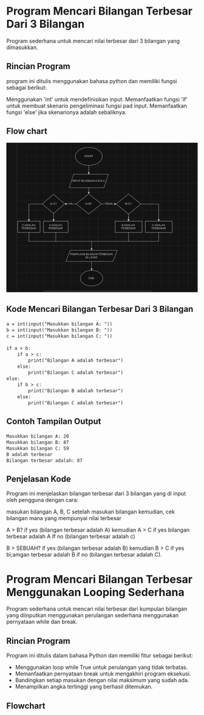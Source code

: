 # Program Mencari Bilangan Terbesar Dari 3 Bilangan
Program sederhana untuk mencari nilai terbesar dari 3 bilangan yang dimasukkan.

## Rincian Program
program ini ditulis menggunakan bahasa python dan memiliki fungsi sebagai berikut:

Menggunakan 'int' untuk mendefinisikan input.
Memanfaatkan fungsi 'if' untuk membuat skenario pengeliminasi fungsi pad input.
Memanfaatkan fungsi 'else' jika skenarionya adalah sebaliknya.

## Flow chart
![FLOWCHART](FLOWCHART_2.PNG)

## Kode Mencari Bilangan Terbesar Dari 3 Bilangan
````
a = int(input("Masukkan bilangan A: "))
b = int(input("Masukkan bilangan B: "))
c = int(input("Masukkan bilangan C: "))

if a > b:
    if a > c:
        print("Bilangan A adalah terbesar")
    else:
        print("Bilangan C adalah terbesar")
else:
    if b > c:
        print("Bilangan B adalah terbesar")
    else:
        print("Bilangan C adalah terbesar")
````

## Contoh Tampilan Output
````
Masukkan bilangan A: 20
Masukkan bilangan B: 87 
Masukkan bilangan C: 59
B adalah terbesar
Bilangan terbesar adalah: 87
````

## Penjelasan Kode
Program ini menjelaskan bilangan terbesar dari 3 bilangan yang di input oleh pengguna dengan cara:

masukan bilangan A, B, C setelah masukan bilangan kemudian, cek bilangan mana yang mempunyai nilai terbesar

A > B? if yes (bilangan terbesar adalah A) kemudian A > C if yes bilangan terbesar adalah A If no (bilangan terbesar adalah c)

B > SEBUAH? if yes (bilangan terbesar adalah B) kemudian B > C if yes bi;amgan terbesar adalah B if no (bilangan terbesar adalah C).



# Program Mencari Bilangan Terbesar Menggunakan Looping Sederhana
Program sederhana untuk mencari nilai terbesar dari kumpulan bilangan yang diinputkan menggunakan perulangan sederhana menggunakan pernyataan while dan break.

## Rincian Program
Program ini ditulis dalam bahasa Python dan memiliki fitur sebagai berikut:

- Menggunakan loop while True untuk perulangan yang tidak terbatas.
- Memanfaatkan pernyataan break untuk mengakhiri program eksekusi.
- Bandingkan setiap masukan dengan nilai maksimum yang sudah ada.
- Menampilkan angka tertinggi yang berhasil ditemukan.

## Flowchart 


